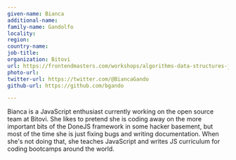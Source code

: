 ```yaml
---
given-name: Bianca	
additional-name: 
family-name: Gandolfo
locality: 
region: 
country-name: 
job-title: 
organization: Bitovi
url: https://frontendmasters.com/workshops/algorithms-data-structures-js/
photo-url: 
twitter-url: https://twitter.com/@BiancaGando 
github-url: https://github.com/bgando

---
```

Bianca is a JavaScript enthusiast currently working on the open source team at Bitovi. She likes to pretend she is coding away on the more important bits of the DoneJS framework in some hacker basement, but most of the time she is just fixing bugs and writing documentation. When she's not doing that, she teaches JavaScript and writes JS curriculum for coding bootcamps around the world.

